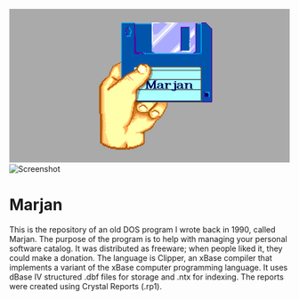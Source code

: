 ![Title](MARJAN.jpg)
![Screenshot](/Asset/Screenshot.JPG)

# Marjan
This is the repository of an old DOS program I wrote back in 1990, called Marjan.
The purpose of the program is to help with managing your personal software catalog.
It was distributed as freeware; when people liked it, they could make a donation.
The language is Clipper, an xBase compiler that implements a variant of the xBase computer programming language.
It uses dBase IV structured .dbf files for storage and .ntx for indexing. The reports were created using Crystal Reports (.rp1).



